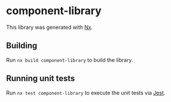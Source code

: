 # component-library

This library was generated with [Nx](https://nx.dev).

## Building

Run `nx build component-library` to build the library.

## Running unit tests

Run `nx test component-library` to execute the unit tests via [Jest](https://jestjs.io).
